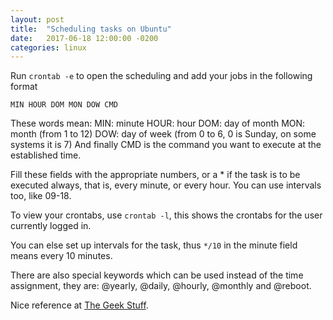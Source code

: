 ```yaml
---
layout: post
title:  "Scheduling tasks on Ubuntu"
date:   2017-06-18 12:00:00 -0200
categories: linux
---
```


Run `crontab -e` to open the scheduling and add your jobs in the following format

    MIN HOUR DOM MON DOW CMD

These words mean:
MIN: minute
HOUR: hour
DOM: day of month
MON: month (from 1 to 12)
DOW: day of week (from 0 to 6, 0 is Sunday, on some systems it is 7)
And finally CMD is the command you want to execute at the established time.

Fill these fields with the appropriate numbers, or a * if the task is to be executed always, that is,
every minute, or every hour. You can use intervals too, like 09-18.

To view your crontabs, use `crontab -l`, this shows the crontabs for the user currently logged in.

You can else set up intervals for the task, thus `*/10` in the minute field means every 10 minutes.

There are also special keywords which can be used instead of the time assignment, they are: @yearly, @daily, @hourly, @monthly and @reboot.

Nice reference at [The Geek Stuff][geek].

[geek]: http://www.thegeekstuff.com/2009/06/15-practical-crontab-examples
